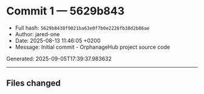 # Commit 1 — 5629b843

- Full hash: `5629b8438f9021ba63e0f7b0e2226fb38d2b86ae`
- Author: jared-one
- Date: 2025-08-13 11:46:05 +0200
- Message: Initial commit - OrphanageHub project source code

Generated: 2025-09-05T17:39:37.983632

---
## Files changed
